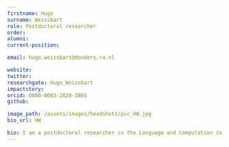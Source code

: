 ```yaml
---
firstname: Hugo
surname: Weissbart
role: Postdoctoral researcher
order:
alumni:
current-position:

email: hugo.weissbart@donders.ru.nl

website:
twitter:
researchgate: Hugo_Weissbart
impactstory:
orcid: 0000-0003-2820-3865
github:

image_path: /assets/images/headshots/pic_HW.jpg
bio_url: HW

bio: I am a postdoctoral researcher in the Language and Computation in Neural System group at the DCCN. My interest for language processing grew during my PhD at Imperial College London and from a general interest in information processing in dynamical systems. My research focused primarily in the predictive aspect of language processing, and how we could extract robust measures underpinning speech comprehension from continuous EEG recordings. Currently, building on this previous work, I am developing analysis methods to assess how composition of structures and meaning arose during naturalistic comprehension. Departing from MEG and EEG activity, a focus on oscillatory and spectro-temporal dynamics will foster the development of computational models to discover putative mechanisms for composition in the brain.
---
```

